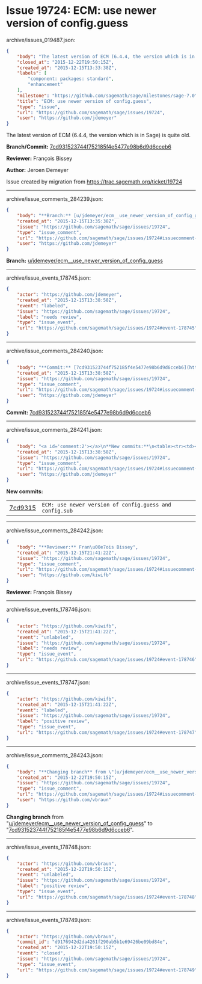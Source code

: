 # Issue 19724: ECM: use newer version of config.guess

archive/issues_019487.json:
```json
{
    "body": "The latest version of ECM (6.4.4, the version which is in Sage) is quite old.\n\n**Branch/Commit:** [7cd931523744f752185f4e5477e98b6d9d6cceb6](https://github.com/sagemath/sagetrac-mirror/commit/7cd931523744f752185f4e5477e98b6d9d6cceb6)\n\n**Reviewer:** Fran\u00e7ois Bissey\n\n**Author:** Jeroen Demeyer\n\nIssue created by migration from https://trac.sagemath.org/ticket/19724\n\n",
    "closed_at": "2015-12-22T19:50:15Z",
    "created_at": "2015-12-15T13:33:38Z",
    "labels": [
        "component: packages: standard",
        "enhancement"
    ],
    "milestone": "https://github.com/sagemath/sage/milestones/sage-7.0",
    "title": "ECM: use newer version of config.guess",
    "type": "issue",
    "url": "https://github.com/sagemath/sage/issues/19724",
    "user": "https://github.com/jdemeyer"
}
```
The latest version of ECM (6.4.4, the version which is in Sage) is quite old.

**Branch/Commit:** [7cd931523744f752185f4e5477e98b6d9d6cceb6](https://github.com/sagemath/sagetrac-mirror/commit/7cd931523744f752185f4e5477e98b6d9d6cceb6)

**Reviewer:** François Bissey

**Author:** Jeroen Demeyer

Issue created by migration from https://trac.sagemath.org/ticket/19724





---

archive/issue_comments_284239.json:
```json
{
    "body": "**Branch:** [u/jdemeyer/ecm__use_newer_version_of_config_guess](https://github.com/sagemath/sagetrac-mirror/tree/u/jdemeyer/ecm__use_newer_version_of_config_guess)",
    "created_at": "2015-12-15T13:35:38Z",
    "issue": "https://github.com/sagemath/sage/issues/19724",
    "type": "issue_comment",
    "url": "https://github.com/sagemath/sage/issues/19724#issuecomment-284239",
    "user": "https://github.com/jdemeyer"
}
```

**Branch:** [u/jdemeyer/ecm__use_newer_version_of_config_guess](https://github.com/sagemath/sagetrac-mirror/tree/u/jdemeyer/ecm__use_newer_version_of_config_guess)



---

archive/issue_events_178745.json:
```json
{
    "actor": "https://github.com/jdemeyer",
    "created_at": "2015-12-15T13:38:58Z",
    "event": "labeled",
    "issue": "https://github.com/sagemath/sage/issues/19724",
    "label": "needs review",
    "type": "issue_event",
    "url": "https://github.com/sagemath/sage/issues/19724#event-178745"
}
```



---

archive/issue_comments_284240.json:
```json
{
    "body": "**Commit:** [7cd931523744f752185f4e5477e98b6d9d6cceb6](https://github.com/sagemath/sagetrac-mirror/commit/7cd931523744f752185f4e5477e98b6d9d6cceb6)",
    "created_at": "2015-12-15T13:38:58Z",
    "issue": "https://github.com/sagemath/sage/issues/19724",
    "type": "issue_comment",
    "url": "https://github.com/sagemath/sage/issues/19724#issuecomment-284240",
    "user": "https://github.com/jdemeyer"
}
```

**Commit:** [7cd931523744f752185f4e5477e98b6d9d6cceb6](https://github.com/sagemath/sagetrac-mirror/commit/7cd931523744f752185f4e5477e98b6d9d6cceb6)



---

archive/issue_comments_284241.json:
```json
{
    "body": "<a id='comment:2'></a>\n**New commits:**\n<table><tr><td><a href=\"https://github.com/sagemath/sagetrac-mirror/commit/7cd931523744f752185f4e5477e98b6d9d6cceb6\">7cd9315</a></td><td><code>ECM: use newer version of config.guess and config.sub</code></td></tr></table>\n",
    "created_at": "2015-12-15T13:38:58Z",
    "issue": "https://github.com/sagemath/sage/issues/19724",
    "type": "issue_comment",
    "url": "https://github.com/sagemath/sage/issues/19724#issuecomment-284241",
    "user": "https://github.com/jdemeyer"
}
```

<a id='comment:2'></a>
**New commits:**
<table><tr><td><a href="https://github.com/sagemath/sagetrac-mirror/commit/7cd931523744f752185f4e5477e98b6d9d6cceb6">7cd9315</a></td><td><code>ECM: use newer version of config.guess and config.sub</code></td></tr></table>




---

archive/issue_comments_284242.json:
```json
{
    "body": "**Reviewer:** Fran\u00e7ois Bissey",
    "created_at": "2015-12-15T21:41:22Z",
    "issue": "https://github.com/sagemath/sage/issues/19724",
    "type": "issue_comment",
    "url": "https://github.com/sagemath/sage/issues/19724#issuecomment-284242",
    "user": "https://github.com/kiwifb"
}
```

**Reviewer:** François Bissey



---

archive/issue_events_178746.json:
```json
{
    "actor": "https://github.com/kiwifb",
    "created_at": "2015-12-15T21:41:22Z",
    "event": "unlabeled",
    "issue": "https://github.com/sagemath/sage/issues/19724",
    "label": "needs review",
    "type": "issue_event",
    "url": "https://github.com/sagemath/sage/issues/19724#event-178746"
}
```



---

archive/issue_events_178747.json:
```json
{
    "actor": "https://github.com/kiwifb",
    "created_at": "2015-12-15T21:41:22Z",
    "event": "labeled",
    "issue": "https://github.com/sagemath/sage/issues/19724",
    "label": "positive review",
    "type": "issue_event",
    "url": "https://github.com/sagemath/sage/issues/19724#event-178747"
}
```



---

archive/issue_comments_284243.json:
```json
{
    "body": "**Changing branch** from \"[u/jdemeyer/ecm__use_newer_version_of_config_guess](https://github.com/sagemath/sagetrac-mirror/tree/u/jdemeyer/ecm__use_newer_version_of_config_guess)\" to \"[7cd931523744f752185f4e5477e98b6d9d6cceb6](https://github.com/sagemath/sagetrac-mirror/commit/7cd931523744f752185f4e5477e98b6d9d6cceb6)\".",
    "created_at": "2015-12-22T19:50:15Z",
    "issue": "https://github.com/sagemath/sage/issues/19724",
    "type": "issue_comment",
    "url": "https://github.com/sagemath/sage/issues/19724#issuecomment-284243",
    "user": "https://github.com/vbraun"
}
```

**Changing branch** from "[u/jdemeyer/ecm__use_newer_version_of_config_guess](https://github.com/sagemath/sagetrac-mirror/tree/u/jdemeyer/ecm__use_newer_version_of_config_guess)" to "[7cd931523744f752185f4e5477e98b6d9d6cceb6](https://github.com/sagemath/sagetrac-mirror/commit/7cd931523744f752185f4e5477e98b6d9d6cceb6)".



---

archive/issue_events_178748.json:
```json
{
    "actor": "https://github.com/vbraun",
    "created_at": "2015-12-22T19:50:15Z",
    "event": "unlabeled",
    "issue": "https://github.com/sagemath/sage/issues/19724",
    "label": "positive review",
    "type": "issue_event",
    "url": "https://github.com/sagemath/sage/issues/19724#event-178748"
}
```



---

archive/issue_events_178749.json:
```json
{
    "actor": "https://github.com/vbraun",
    "commit_id": "d9176942d2da4261f290ab5b1e69426be09bd84e",
    "created_at": "2015-12-22T19:50:15Z",
    "event": "closed",
    "issue": "https://github.com/sagemath/sage/issues/19724",
    "type": "issue_event",
    "url": "https://github.com/sagemath/sage/issues/19724#event-178749"
}
```
